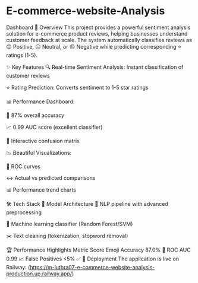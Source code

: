 # E-commerce-website-Analysis
Dashboard
🌟 Overview
This project provides a powerful sentiment analysis solution for e-commerce product reviews, helping businesses understand customer feedback at scale. The system automatically classifies reviews as 😊 Positive, 😐 Neutral, or 😠 Negative while predicting corresponding ⭐ ratings (1-5).


✨ Key Features
🔍 Real-time Sentiment Analysis: Instant classification of customer reviews

⭐ Rating Prediction: Converts sentiment to 1-5 star ratings

📊 Performance Dashboard:

🎯 87% overall accuracy

📈 0.99 AUC score (excellent classifier)

🧩 Interactive confusion matrix

📉 Beautiful Visualizations:

📶 ROC curves

↔️ Actual vs predicted comparisons

📊 Performance trend charts

🛠️ Tech Stack
🤖 Model Architecture
🧠 NLP pipeline with advanced preprocessing

🌳 Machine learning classifier (Random Forest/SVM)

✂️ Text cleaning (tokenization, stopword removal)

🏆 Performance Highlights
Metric	Score	Emoji
Accuracy	87.0%	🎯
ROC AUC	0.99	📈
False Positives	<5%	✅
🚀 Deployment
The application is live on Railway:
(https://m-luthra07-e-commerce-website-analysis-production.up.railway.app/)
